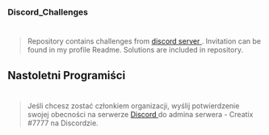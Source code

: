 ### Discord_Challenges

#

> Repository contains challenges from <a href = 'https://discord.gg/rTtMsrS'> discord server </a> . Invitation can be found in my profile Readme. Solutions are included in repository. 


## Nastoletni Programiści

#

> Jeśli chcesz zostać członkiem organizacji, wyślij potwierdzenie swojej obecności na serwerze <a href = 'https://discord.gg/rTtMsrS'> Discord </a> do admina serwera - Creatix #7777 na Discordzie.
